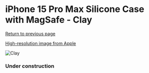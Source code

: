 # iPhone 15 Pro Max Silicone Case with MagSafe - Clay

[Return to previous page](/iphone_15)

[High-resolution image from Apple](https://store.storeimages.cdn-apple.com/8756/as-images.apple.com/is/MT1Q3?wid=4500&hei=4500&fmt=png)

<div style="width: 384px"><img src="/everypreview/MT1Q3.png" alt="Clay"></div>

### Under construction
